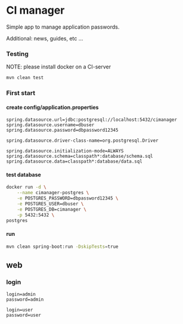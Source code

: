 # CI manager
Simple app to manage application passwords.

Additional: news, guides, etc ...

### Testing
NOTE: please install docker on a CI-server
```bash
mvn clean test
```

### First start
#### create config/application.properties
```properties
spring.datasource.url=jdbc:postgresql://localhost:5432/cimanager
spring.datasource.username=dbuser
spring.datasource.password=dbpassword12345

spring.datasource.driver-class-name=org.postgresql.Driver

spring.datasource.initialization-mode=ALWAYS
spring.datasource.schema=classpath*:database/schema.sql
spring.datasource.data=classpath*:database/data.sql
``` 

#### test database
```bash
docker run -d \
    --name cimanager-postgres \
    -e POSTGRES_PASSWORD=dbpassword12345 \
    -e POSTGRES_USER=dbuser \
    -e POSTGRES_DB=cimanager \
    -p 5432:5432 \
postgres
```

#### run
```bash
mvn clean spring-boot:run -DskipTests=true
```

## web
### login
```
login=admin
password=admin
```
```
login=user
password=user
```